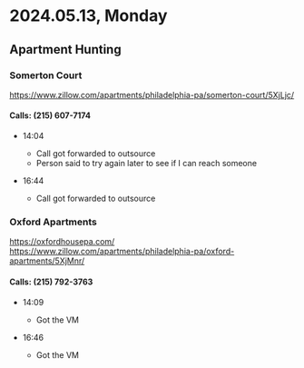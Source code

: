 # 2024.05.13, Monday

## Apartment Hunting

### Somerton Court
https://www.zillow.com/apartments/philadelphia-pa/somerton-court/5XjLjc/

#### Calls: (215) 607-7174
- 14:04
  - Call got forwarded to outsource
  - Person said to try again later to see if I can reach someone

- 16:44
  - Call got forwarded to outsource

### Oxford Apartments
https://oxfordhousepa.com/
https://www.zillow.com/apartments/philadelphia-pa/oxford-apartments/5XjMnr/

#### Calls: (215) 792-3763
- 14:09
  - Got the VM

- 16:46
  - Got the VM
